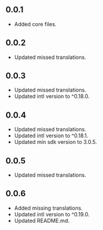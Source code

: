 ## 0.0.1

* Added core files.

## 0.0.2

* Updated missed translations.

## 0.0.3

* Updated missed translations.
* Updated intl version to ^0.18.0.

## 0.0.4

* Updated missed translations.
* Updated intl version to ^0.18.1.
* Updated min sdk version to 3.0.5.

## 0.0.5

* Updated missed translations.

## 0.0.6

* Added missing translations.
* Updated intl version to ^0.19.0.
* Updated README.md.
